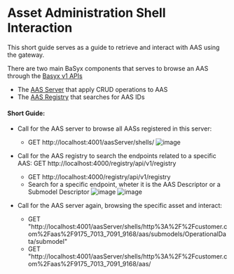# Asset Administration Shell Interaction

This short guide serves as a guide to retrieve and interact with AAS using the gateway.

There are two main BaSyx components that serves to browse an AAS through the [Basyx v1 APIs](https://app.swaggerhub.com/apis/BaSyx/basyx_asset_administration_shell_repository_http_rest_api/v1#/AssetAdministrationShellRepository/ShellRepo_GetSubmodelElementByIdShort)
- The [AAS Server](https://wiki.basyx.org/en/latest/content/user_documentation/basyx_components/v1/aas-server/index.html#) that apply CRUD operations to AAS
- The [AAS Registry](https://wiki.basyx.org/en/latest/content/user_documentation/basyx_components/v1/registry/index.html) that searches for AAS IDs


#### Short Guide:
- Call for the AAS server to browse all AASs registered in this server:
  - GET http://localhost:4001/aasServer/shells/
    ![image](https://github.com/user-attachments/assets/a9f71e53-c10a-4dc1-861a-657889b403ee)

- Call for the AAS registry to search the endpoints related to a specific AAS: GET http://localhost:4000/registry/api/v1/registry
  - GET http://localhost:4000/registry/api/v1/registry
  - Search for a specific endpoint, wheter it is the AAS Descriptor or a Submodel Descriptor
    ![image](https://github.com/user-attachments/assets/d2fdd29d-807f-4c3f-bff8-1d0c774eaaea)
    ![image](https://github.com/user-attachments/assets/3755abfb-a651-4827-ada3-945e57fff539)


- Call for the AAS server again, browsing the specific asset and interact:
  - GET "http://localhost:4001/aasServer/shells/http%3A%2F%2Fcustomer.com%2Faas%2F9175_7013_7091_9168/aas/submodels/OperationalData/submodel"
  - GET "http://localhost:4001/aasServer/shells/http%3A%2F%2Fcustomer.com%2Faas%2F9175_7013_7091_9168/aas/
